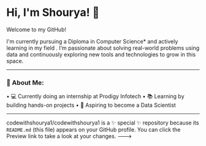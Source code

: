 # Hi, I'm Shourya! 👋

Welcome to my GitHub!

I'm currently pursuing a Diploma in Computer Science* and actively learning in my field . I’m passionate about solving real-world problems using data and continuously exploring new tools and technologies to grow in this space.

---

### 🚀 About Me:
•⁠  ⁠💻 Currently doing an internship at Prodigy Infotech
•⁠  ⁠📚 Learning by building hands-on projects
•⁠  ⁠🎯 Aspiring to become a Data Scientist

---
codewithshourya1/codewithshourya1 is a ✨ special ✨ repository because its `README.md` (this file) appears on your GitHub profile.
You can click the Preview link to take a look at your changes.
--->
